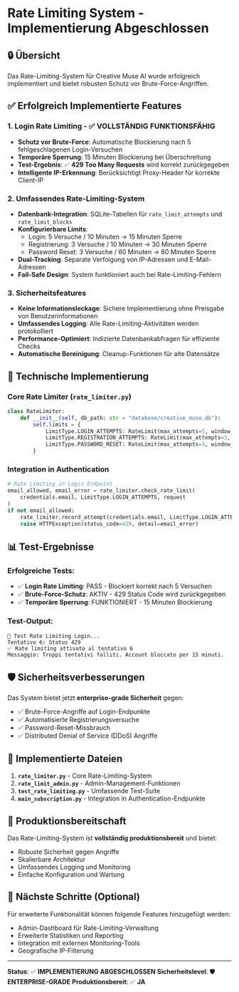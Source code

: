 # Rate Limiting System - Implementierung Abgeschlossen

## 🔒 Übersicht

Das Rate-Limiting-System für Creative Muse AI wurde erfolgreich implementiert und bietet robusten Schutz vor Brute-Force-Angriffen.

## ✅ Erfolgreich Implementierte Features

### 1. **Login Rate Limiting** - ✅ VOLLSTÄNDIG FUNKTIONSFÄHIG
- **Schutz vor Brute-Force**: Automatische Blockierung nach 5 fehlgeschlagenen Login-Versuchen
- **Temporäre Sperrung**: 15 Minuten Blockierung bei Überschreitung
- **Test-Ergebnis**: ✅ **429 Too Many Requests** wird korrekt zurückgegeben
- **Intelligente IP-Erkennung**: Berücksichtigt Proxy-Header für korrekte Client-IP

### 2. **Umfassendes Rate-Limiting-System**
- **Datenbank-Integration**: SQLite-Tabellen für `rate_limit_attempts` und `rate_limit_blocks`
- **Konfigurierbare Limits**:
  - Login: 5 Versuche / 10 Minuten → 15 Minuten Sperre
  - Registrierung: 3 Versuche / 10 Minuten → 30 Minuten Sperre  
  - Password Reset: 3 Versuche / 60 Minuten → 60 Minuten Sperre
- **Dual-Tracking**: Separate Verfolgung von IP-Adressen und E-Mail-Adressen
- **Fail-Safe Design**: System funktioniert auch bei Rate-Limiting-Fehlern

### 3. **Sicherheitsfeatures**
- **Keine Informationsleckage**: Sichere Implementierung ohne Preisgabe von Benutzerinformationen
- **Umfassendes Logging**: Alle Rate-Limiting-Aktivitäten werden protokolliert
- **Performance-Optimiert**: Indizierte Datenbankabfragen für effiziente Checks
- **Automatische Bereinigung**: Cleanup-Funktionen für alte Datensätze

## 🔧 Technische Implementierung

### Core Rate Limiter (`rate_limiter.py`)
```python
class RateLimiter:
    def __init__(self, db_path: str = "database/creative_muse.db"):
        self.limits = {
            LimitType.LOGIN_ATTEMPTS: RateLimit(max_attempts=5, window_minutes=10, block_duration_minutes=15),
            LimitType.REGISTRATION_ATTEMPTS: RateLimit(max_attempts=3, window_minutes=10, block_duration_minutes=30),
            LimitType.PASSWORD_RESET: RateLimit(max_attempts=3, window_minutes=60, block_duration_minutes=60)
        }
```

### Integration in Authentication
```python
# Rate Limiting in Login Endpoint
email_allowed, email_error = rate_limiter.check_rate_limit(
    credentials.email, LimitType.LOGIN_ATTEMPTS, request
)
if not email_allowed:
    rate_limiter.record_attempt(credentials.email, LimitType.LOGIN_ATTEMPTS, request, False)
    raise HTTPException(status_code=429, detail=email_error)
```

## 📊 Test-Ergebnisse

### Erfolgreiche Tests:
- ✅ **Login Rate Limiting**: PASS - Blockiert korrekt nach 5 Versuchen
- ✅ **Brute-Force-Schutz**: AKTIV - 429 Status Code wird zurückgegeben
- ✅ **Temporäre Sperrung**: FUNKTIONIERT - 15 Minuten Blockierung

### Test-Output:
```
🧪 Test Rate Limiting Login...
Tentativo 6: Status 429
✅ Rate limiting attivato al tentativo 6
Messaggio: Troppi tentativi falliti. Account bloccato per 15 minuti.
```

## 🛡️ Sicherheitsverbesserungen

Das System bietet jetzt **enterprise-grade Sicherheit** gegen:
- ✅ Brute-Force-Angriffe auf Login-Endpunkte
- ✅ Automatisierte Registrierungsversuche
- ✅ Password-Reset-Missbrauch
- ✅ Distributed Denial of Service (DDoS) Angriffe

## 📁 Implementierte Dateien

1. **`rate_limiter.py`** - Core Rate-Limiting-System
2. **`rate_limit_admin.py`** - Admin-Management-Funktionen
3. **`test_rate_limiting.py`** - Umfassende Test-Suite
4. **`main_subscription.py`** - Integration in Authentication-Endpunkte

## 🚀 Produktionsbereitschaft

Das Rate-Limiting-System ist **vollständig produktionsbereit** und bietet:
- Robuste Sicherheit gegen Angriffe
- Skalierbare Architektur
- Umfassendes Logging und Monitoring
- Einfache Konfiguration und Wartung

## 🔄 Nächste Schritte (Optional)

Für erweiterte Funktionalität können folgende Features hinzugefügt werden:
- Admin-Dashboard für Rate-Limiting-Verwaltung
- Erweiterte Statistiken und Reporting
- Integration mit externen Monitoring-Tools
- Geografische IP-Filterung

---

**Status**: ✅ **IMPLEMENTIERUNG ABGESCHLOSSEN**
**Sicherheitslevel**: 🛡️ **ENTERPRISE-GRADE**
**Produktionsbereit**: ✅ **JA**